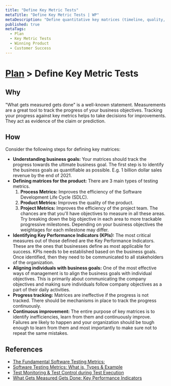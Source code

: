 ```yaml
---
title: "Define Key Metric Tests"
metaTitle: "Define Key Metric Tests | WP"
metaDescription: "Define quantitative key matrices (timeline, quality, market success) that helps validate achievement of business goals."
published: true
metaTags:
  - Plan
  - Key Metric Tests
  - Winning Product
  - Customer Success
---
```

# [Plan](../4-plan.md) > Define Key Metric Tests

## Why
"What gets measured gets done" is a well-known statement. Measurements are a great tool to track the progress of your business objectives. Tracking your progress against key metrics helps to take decisions for improvements. They act as evidence of the claim or prediction.

## How
Consider the following steps for defining key matrices:

- **Understanding business goals:** Your matrices should track the progress towards the ultimate business goal. The first step is to identify the business goals as quantifiable as possible. E.g. 1 billion dollar sales revenue by the end of 2021.
- **Defining matrices for the product:** There are 3 main types of testing metrics.
    1.	**Process Metrics:** Improves the efficiency of the Software Development Life Cycle (SDLC).
    2. 	**Product Metrics:** Improves the quality of the product.
    3. 	**Project Metrics:** Improves the efficiency of the project team.
    The chances are that you'll have objectives to measure in all these areas. Try breaking down the big objective in each area to more trackable progressive milestones. Depending on your business objectives the weightages for each milestone may differ.
- **Identifying Key Performance Indicators (KPIs):** The most critical measures out of those defined are the Key Performance Indicators. These are the ones that businesses define as most applicable for success. KPIs needs to be established based on the business goals. Once identified, then they need to be communicated to all stakeholders of the organization.
- **Aligning individuals with business goals:** One of the most effective ways of management is to align the business goals with individual objectives. This is primarily about communicating the company objectives and making sure individuals follow company objectives as a part of their daily activities.
- **Progress tracking:** Matrices are ineffective if the progress is not tracked. There should be mechanisms in place to track the progress continuously.
- **Continuous improvement:** The entire purpose of key matrices is to identify inefficiencies, learn from them and continuously improve. Failures are likely to happen and your organization should be tough enough to learn from them and most importantly to make sure not to repeat the same mistakes.


## References
- [The Fundamental Software Testing Metrics:](https://www.thinksys.com/qa-testing/software-testing-metrics-kpis/)
- [Software Testing Metrics: What is, Types & Example](https://www.guru99.com/software-testing-metrics-complete-tutorial.html#6)
- [Test Monitoring & Test Control during Test Execution](https://www.guru99.com/how-you-can-achieve-project-goals-through-test-monitoring-control.html)
- [What Gets Measured Gets Done: Key Performance Indicators
](https://cdlib.org/cdlinfo/2010/09/15/what-gets-measured-gets-done-key-performance-indicators/#:~:text=We've%20all%20heard%20the,are%20called%20Key%20Performance%20Indicators.)

